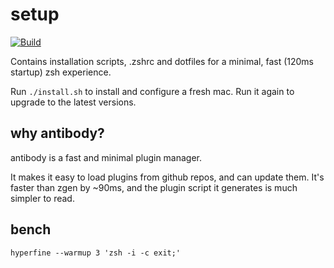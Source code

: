 # setup

[![Build](https://github.com/tekumara/setup/actions/workflows/ci.yml/badge.svg)](https://github.com/tekumara/setup/actions/workflows/ci.yml)

Contains installation scripts, .zshrc and dotfiles for a minimal, fast (120ms startup) zsh experience.

Run `./install.sh` to install and configure a fresh mac. Run it again to upgrade to the latest versions.

## why antibody?

antibody is a fast and minimal plugin manager.

It makes it easy to load plugins from github repos, and can update them.
It's faster than zgen by ~90ms, and the plugin script it generates is much simpler to read.

## bench

```
hyperfine --warmup 3 'zsh -i -c exit;'
```
